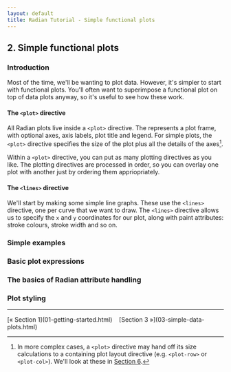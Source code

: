 ```yaml
---
layout: default
title: Radian Tutorial - Simple functional plots
---
```


## 2. Simple functional plots

### Introduction

Most of the time, we'll be wanting to plot data.  However, it's
simpler to start with functional plots.  You'll often want to
superimpose a functional plot on top of data plots anyway, so it's
useful to see how these work.

#### The `<plot>` directive

All Radian plots live inside a `<plot>` directive.  The represents a
plot frame, with optional axes, axis labels, plot title and legend.
For simple plots, the `<plot>` directive specifies the size of the
plot plus all the details of the axes[^1].

Within a `<plot>` directive, you can put as many plotting directives
as you like.  The plotting directives are processed in order, so you
can overlay one plot with another just by ordering them
appriopriately.

#### The `<lines>` directive

We'll start by making some simple line graphs.  These use the
`<lines>` directive, one per curve that we want to draw.  The
`<lines>` directive allows us to specify the `x` and `y` coordinates
for our plot, along with paint attributes: stroke colours, stroke
width and so on.


### Simple examples


### Basic plot expressions

### The basics of Radian attribute handling

### Plot styling


<hr>
[&laquo; Section 1](01-getting-started.html)&nbsp;&nbsp;&nbsp;
[Section 3 &raquo;](03-simple-data-plots.html)

[^1]: In more complex cases, a `<plot>` directive may hand off its
size calculations to a containing plot layout directive
(e.g. `<plot-row>` or `<plot-col>`).  We'll look at these in
[Section 6](06-other-plot-types.html).
